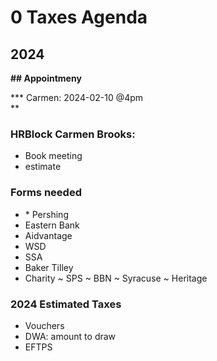 # 0 Taxes Agenda

## 2024

**## Appointmeny**

**\* Carmen: 2024-02-10 @4pm  
**

### HRBlock Carmen Brooks:  

* Book meeting
* estimate

### Forms needed

* \* Pershing
* Eastern Bank
* Aidvantage
* WSD
* SSA
* Baker Tilley
* Charity ~ SPS ~ BBN ~ Syracuse ~ Heritage

### 2024 Estimated Taxes

* Vouchers
* DWA: amount to draw
* EFTPS